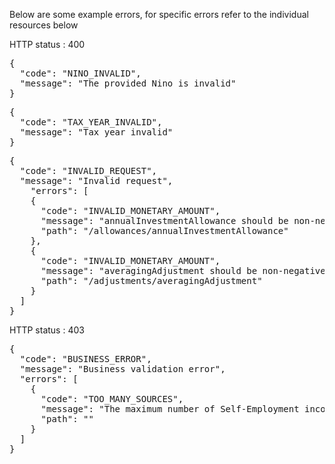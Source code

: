 Below are some example errors, for specific errors refer to the individual resources below 


HTTP status : 400
<pre class="snippet--block code_text">
{
  "code": "NINO_INVALID",
  "message": "The provided Nino is invalid"
}
</pre>

<pre class="snippet--block code_text">
{
  "code": "TAX_YEAR_INVALID",
  "message": "Tax year invalid"
}
</pre>

<pre class="snippet--block code_text">
{
  "code": "INVALID_REQUEST",
  "message": "Invalid request",
    "errors": [
    {
      "code": "INVALID_MONETARY_AMOUNT",
      "message": "annualInvestmentAllowance should be non-negative number up to 2 decimal values",
      "path": "/allowances/annualInvestmentAllowance"
    },
    {
      "code": "INVALID_MONETARY_AMOUNT",
      "message": "averagingAdjustment should be non-negative number up to 2 decimal values",
      "path": "/adjustments/averagingAdjustment"
    }
  ]
}
</pre>



HTTP status : 403
<pre class="snippet--block code_text">
{
  "code": "BUSINESS_ERROR",
  "message": "Business validation error",
  "errors": [
    {
      "code": "TOO_MANY_SOURCES",
      "message": "The maximum number of Self-Employment incomes sources is 1",
      "path": ""
    }
  ]
}
</pre>


